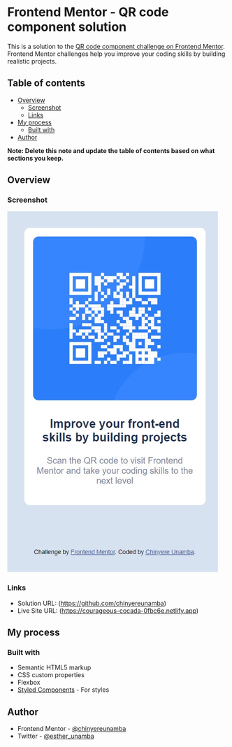 # Frontend Mentor - QR code component solution

This is a solution to the [QR code component challenge on Frontend Mentor](https://www.frontendmentor.io/challenges/qr-code-component-iux_sIO_H). Frontend Mentor challenges help you improve your coding skills by building realistic projects. 

## Table of contents

- [Overview](#overview)
  - [Screenshot](#screenshot)
  - [Links](#links)
- [My process](#my-process)
  - [Built with](#built-with)
- [Author](#author)

**Note: Delete this note and update the table of contents based on what sections you keep.**

## Overview

### Screenshot

![QR Code Component](Screenshot.jpg)

### Links

- Solution URL: (https://github.com/chinyereunamba)
- Live Site URL: (https://courageous-cocada-0fbc6e.netlify.app)

## My process

### Built with

- Semantic HTML5 markup
- CSS custom properties
- Flexbox
- [Styled Components](https://styled-components.com/) - For styles

## Author

- Frontend Mentor - [@chinyereunamba](https://www.frontendmentor.io/profile/chinyereunamba)
- Twitter - [@esther_unamba](https://www.twitter.com/esther_unamba)

